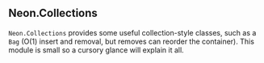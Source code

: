 ## Neon.Collections

`Neon.Collections` provides some useful collection-style classes, such as a `Bag` (O(1) insert and removal, but removes can reorder the container). This module is small so a cursory glance will explain it all.
